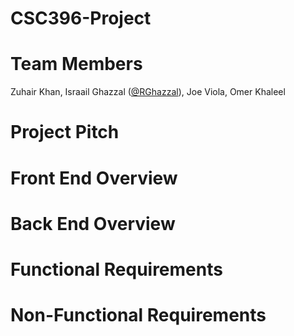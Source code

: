 # CSC396-Project
# Team Members
Zuhair Khan, Israail Ghazzal ([@RGhazzal](https://github.com/RGhazzal)), Joe Viola, Omer Khaleel
# Project Pitch
# Front End Overview
# Back End Overview
# Functional Requirements
# Non-Functional Requirements
